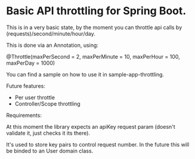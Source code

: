 # Basic API throttling for Spring Boot.

This is in a very basic state, by the moment you can throttle api calls
by (requests)/second/minute/hour/day.

This is done via an Annotation, using: 

@Throttle(maxPerSecond = 2, maxPerMinute = 10, maxPerHour = 100, maxPerDay = 1000)

You can find a sample on how to use it in sample-app-throttling.

Future features:
- Per user throttle
- Controller/Scope throttling

Requirements:

At this moment the library expects an apiKey request param (doesn't validate it, just checks it its there).

It's used to store key pairs to control request number. In the future this will be binded to an User domain class.